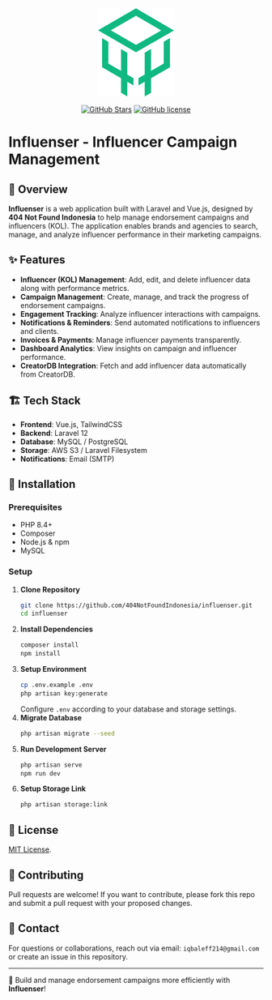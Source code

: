 <div align="center">
    <a href="https://github.com/404NotFoundIndonesia/" target="_blank">
        <img src="./public/404NFID.png" width="150" alt="Hyperion">
    </a>

[![GitHub Stars](https://img.shields.io/github/stars/404NotFoundIndonesia/influenser.svg)](https://github.com/404NotFoundIndonesia/influenser/stargazers)
[![GitHub license](https://img.shields.io/github/license/404NotFoundIndonesia/influenser)](https://github.com/404NotFoundIndonesia/influenser/blob/main/LICENSE)
</div>

# Influenser - Influencer Campaign Management

## 📌 Overview
**Influenser** is a web application built with Laravel and Vue.js, designed by **404 Not Found Indonesia** to help manage endorsement campaigns and influencers (KOL). The application enables brands and agencies to search, manage, and analyze influencer performance in their marketing campaigns.

## ✨ Features
- **Influencer (KOL) Management**: Add, edit, and delete influencer data along with performance metrics.
- **Campaign Management**: Create, manage, and track the progress of endorsement campaigns.
- **Engagement Tracking**: Analyze influencer interactions with campaigns.
- **Notifications & Reminders**: Send automated notifications to influencers and clients.
- **Invoices & Payments**: Manage influencer payments transparently.
- **Dashboard Analytics**: View insights on campaign and influencer performance.
- **CreatorDB Integration**: Fetch and add influencer data automatically from CreatorDB.

## 🏗️ Tech Stack
- **Frontend**: Vue.js, TailwindCSS
- **Backend**: Laravel 12
- **Database**: MySQL / PostgreSQL
- **Storage**: AWS S3 / Laravel Filesystem
- **Notifications**: Email (SMTP)

## 🚀 Installation
### Prerequisites
- PHP 8.4+
- Composer
- Node.js & npm
- MySQL

### Setup
1. **Clone Repository**
   ```bash
   git clone https://github.com/404NotFoundIndonesia/influenser.git
   cd influenser
   ```
2. **Install Dependencies**
   ```bash
   composer install
   npm install
   ```
3. **Setup Environment**
   ```bash
   cp .env.example .env
   php artisan key:generate
   ```
   Configure `.env` according to your database and storage settings.
4. **Migrate Database**
   ```bash
   php artisan migrate --seed
   ```
5. **Run Development Server**
   ```bash
   php artisan serve
   npm run dev
   ```
6. **Setup Storage Link**
   ```bash
   php artisan storage:link
   ```

## 📜 License
[MIT License](LICENSE).

## 🤝 Contributing
Pull requests are welcome! If you want to contribute, please fork this repo and submit a pull request with your proposed changes.

## 📧 Contact
For questions or collaborations, reach out via email: `iqbaleff214@gmail.com` or create an issue in this repository.

---
🚀 Build and manage endorsement campaigns more efficiently with **Influenser**!

